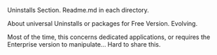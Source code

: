 Uninstalls Section.
Readme.md in each directory.

About universal Uninstalls or packages for Free Version. Evolving.

Most of the time, this concerns dedicated applications, or requires the Enterprise version to manipulate... Hard to share this.

